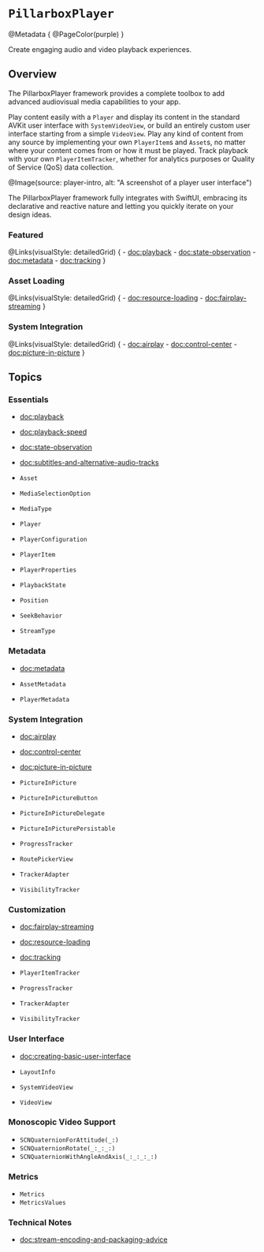 # ``PillarboxPlayer``

@Metadata {
    @PageColor(purple)
}

Create engaging audio and video playback experiences.

## Overview

The PillarboxPlayer framework provides a complete toolbox to add advanced audiovisual media capabilities to your app.

Play content easily with a ``Player`` and display its content in the standard AVKit user interface with ``SystemVideoView``, or build an entirely custom user interface starting from a simple ``VideoView``. Play any kind of content from any source by implementing your own ``PlayerItem``s and ``Asset``s, no matter where your content comes from or how it must be played. Track playback with your own ``PlayerItemTracker``, whether for analytics purposes or Quality of Service (QoS) data collection.

@Image(source: player-intro, alt: "A screenshot of a player user interface")

The PillarboxPlayer framework fully integrates with SwiftUI, embracing its declarative and reactive nature and letting you quickly iterate on your design ideas.

### Featured

@Links(visualStyle: detailedGrid) {
    - <doc:playback>
    - <doc:state-observation>
    - <doc:metadata>
    - <doc:tracking>
}

### Asset Loading

@Links(visualStyle: detailedGrid) {
    - <doc:resource-loading>
    - <doc:fairplay-streaming>
}

### System Integration

@Links(visualStyle: detailedGrid) {
    - <doc:airplay>
    - <doc:control-center>
    - <doc:picture-in-picture>
}

## Topics

### Essentials

- <doc:playback>
- <doc:playback-speed>
- <doc:state-observation>
- <doc:subtitles-and-alternative-audio-tracks>

- ``Asset``
- ``MediaSelectionOption``
- ``MediaType``
- ``Player``
- ``PlayerConfiguration``
- ``PlayerItem``
- ``PlayerProperties``
- ``PlaybackState``
- ``Position``
- ``SeekBehavior``
- ``StreamType``

### Metadata

- <doc:metadata>

- ``AssetMetadata``
- ``PlayerMetadata``

### System Integration

- <doc:airplay>
- <doc:control-center>
- <doc:picture-in-picture>

- ``PictureInPicture``
- ``PictureInPictureButton``
- ``PictureInPictureDelegate``
- ``PictureInPicturePersistable``
- ``ProgressTracker``
- ``RoutePickerView``
- ``TrackerAdapter``
- ``VisibilityTracker``

### Customization

- <doc:fairplay-streaming>
- <doc:resource-loading>
- <doc:tracking>

- ``PlayerItemTracker``
- ``ProgressTracker``
- ``TrackerAdapter``
- ``VisibilityTracker``

### User Interface

- <doc:creating-basic-user-interface>

- ``LayoutInfo``
- ``SystemVideoView``
- ``VideoView``

### Monoscopic Video Support

- ``SCNQuaternionForAttitude(_:)``
- ``SCNQuaternionRotate(_:_:_:)``
- ``SCNQuaternionWithAngleAndAxis(_:_:_:_:)``

### Metrics

- ``Metrics``
- ``MetricsValues``

### Technical Notes

- <doc:stream-encoding-and-packaging-advice>
